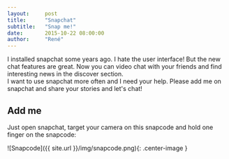 ```yaml
---
layout:     post
title:      "Snapchat"
subtitle:   "Snap me!"
date:       2015-10-22 08:00:00
author:     "René"
---
```

<p>I installed snapchat some years ago. I hate the user interface! But the new chat features are great. Now you can video chat with your friends and find interesting news in the discover section.
<br>I want to use snapchat more often and I need your help. Please add me on snapchat and share your stories and let's chat!

<h2>Add me</h2>
<p>Just open snapchat, target your camera on this snapcode and hold one finger on the snapcode:</p>

![Snapcode]({{ site.url }}/img/snapcode.png){: .center-image }